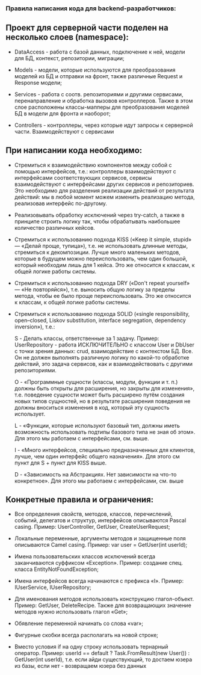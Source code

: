 ### Правила написания кода для backend-разработчиков:

## Проект для серверной части поделен на несколько слоев (namespace): 

 - DataAccess - работа с базой данных, подключение к ней, модели для БД, контекст, репозитории, миграции; 

 - Models - модели, которые используются для преобразования моделей из БД и отправки на фронт, также различные Request и Response модели;

 - Services - работа с соотв. репозиториями и другими сервисами, перенаправление и обработка вызовов контроллеров. Также в этом слое расположены классы-мапперы для преобразования моделей БД в модели для фронта и наоборот;

 - Controllers - контроллеры, через которые идут запросы к серверной части. Взаимодействуют с сервисами



## При написании кода необходимо: 

 - Стремиться к взаимодействию компонентов между собой с помощью интерфейсов, т.е.: контроллеры взаимодействуют с интерфейсами соответствующих сервисов, сервисы взаимодействуют с интерфейсами других сервисов и репозиториев. Это необходимо для разделения реализации действий от результата действий: мы в любой момент можем изменить реализацию метода, реализовав интерфейс по-другому.

 - Реализовывать обработку исключений через try-catch, а также в принципе строить логику так, чтобы обрабатывать наибольшее количество различных кейсов.

 - Стремиться к использованию подхода KISS («Keep it simple, stupid» — «Делай проще, тупица»), т.е. не использовать длинные методы, стремиться к декомпозиции. Лучше много маленьких методов, которые в будущем можно переиспользовать, чем один большой, который необходим лишь для 1 кейса. Это же относится к классам, к общей логике работы системы.

 - Стремиться к использованию подхода DRY («Don't repeat yourself» — «Не повторяйся»), т.е. выносить общую логику за пределы метода, чтобы ее было проще переиспользовать. Это же относится к классам, к общей логике работы системы.

 - Стремиться к использованию подхода SOLID («single responsibility, open–closed, Liskov substitution, interface segregation, dependency inversion»), т.е.:

   S - Делать классы, ответственные за 1 задачу. Пример: UserRepository - работа ИСКЛЮЧИТЕЛЬНО c классом User и DbUser с точки зрения данных: crud, взаимодействие с контекстом БД. Все. Он не должен выполнять различную логику по какой-то обработке действий, это задача сервисов, как и взаимодействовать с другими репозиториями.
   
   O - «Программные сущности (классы, модули, функции и т. п.) должны быть открыты для расширения, но закрыты для изменения», т.е. поведение сущности может быть расширено путём создания новых типов сущностей, но в результате расширения поведения не должны вноситься изменения в код, который эту сущность использует.
   
   L - «Функции, которые используют базовый тип, должны иметь возможность использовать подтипы базового типа не зная об этом». Для этого мы работаем с интерфейсами, см. выше.
   
   I - «Много интерфейсов, специально предназначенных для клиентов, лучше, чем один интерфейс общего назначения». Для этого см пункт для S + пункт для KISS выше.
   
   D - «Зависимость на Абстракциях. Нет зависимости на что-то конкретное». Для этого мы работаем с интерфейсами, см. выше



## Конкретные правила и ограничения:
 
 - Все определения свойств, методов, классов, перечислений, событий, делегатов и структур, интерфейсов описываются Pascal casing. Пример: UserController, GetUser, CreateUserRequest;

 - Локальные переменные, аргументы методов и защищенные поля описываются Camel casing. Пример: var user = GetUser(int userId);

 - Имена пользовательских классов исключений всегда заканчиваются суффиксом «Exception». Пример: создание спец. класса EntityNotFoundException;

 - Имена интерфейсов всегда начинаются с префикса «I». Пример: IUserService, IUserRepository;

 -  Для именования методов использовать конструкцию глагол-объект. Пример: GetUser, DeleteRecipe. Также для возвращающих значение методов нужно использовать глагол «Get»;

 - Обявление переменной начинать со слова «var»;

 - Фигурные скобки всегда располагать на новой строке;

 - Вместо условия if на одну строку использовать тернарный оператор. Пример: userId == default ? Task.FromResult(new User()) : GetUser(int userId), т.е. если айди существующий, то достаем юзера из базы, если нет - возвращаем юзера без данных
